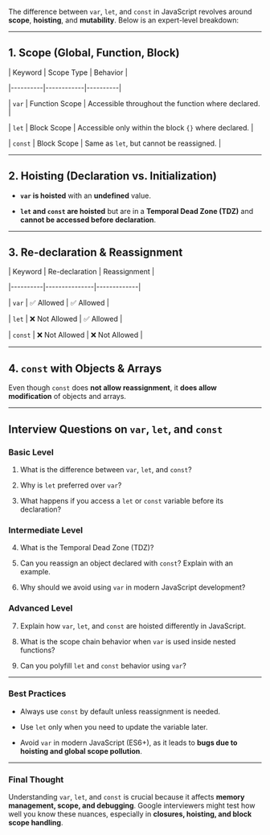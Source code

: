The difference between `var`, `let`, and `const` in JavaScript revolves around **scope**, **hoisting**, and **mutability**. Below is an expert-level breakdown:

---

## **1. Scope (Global, Function, Block)**

| Keyword | Scope Type | Behavior |

|----------|------------|----------|

| `var` | Function Scope | Accessible throughout the function where declared. |

| `let` | Block Scope | Accessible only within the block `{}` where declared. |

| `const` | Block Scope | Same as `let`, but cannot be reassigned. |

---

## **2. Hoisting (Declaration vs. Initialization)**

- **`var` is hoisted** with an **undefined** value.

- **`let` and `const` are hoisted** but are in a **Temporal Dead Zone (TDZ)** and **cannot be accessed before declaration**.

---

## **3. Re-declaration & Reassignment**

| Keyword | Re-declaration | Reassignment |

|----------|---------------|-------------|

| `var` | ✅ Allowed | ✅ Allowed |

| `let` | ❌ Not Allowed | ✅ Allowed |

| `const` | ❌ Not Allowed | ❌ Not Allowed |

---

## **4. `const` with Objects & Arrays**

Even though `const` does **not allow reassignment**, it **does allow modification** of objects and arrays.

---

## **Interview Questions on `var`, `let`, and `const`**

### **Basic Level**

1. What is the difference between `var`, `let`, and `const`?

2. Why is `let` preferred over `var`?

3. What happens if you access a `let` or `const` variable before its declaration?

### **Intermediate Level**

4. What is the Temporal Dead Zone (TDZ)?

5. Can you reassign an object declared with `const`? Explain with an example.

6. Why should we avoid using `var` in modern JavaScript development?

### **Advanced Level**

7. Explain how `var`, `let`, and `const` are hoisted differently in JavaScript.

8. What is the scope chain behavior when `var` is used inside nested functions?

9. Can you polyfill `let` and `const` behavior using `var`?

---

### **Best Practices**

- Always use `const` by default unless reassignment is needed.

- Use `let` only when you need to update the variable later.

- Avoid `var` in modern JavaScript (ES6+), as it leads to **bugs due to hoisting and global scope pollution**.

---

### **Final Thought**

Understanding `var`, `let`, and `const` is crucial because it affects **memory management, scope, and debugging**. Google interviewers might test how well you know these nuances, especially in **closures, hoisting, and block scope handling**.
